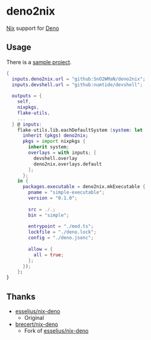 # deno2nix

[Nix](https://nixos.org/) support for [Deno](https://deno.land)

## Usage

There is a [sample project](/examples/simple).

```nix
{
  inputs.deno2nix.url = "github:SnO2WMaN/deno2nix";
  inputs.devshell.url = "github:numtide/devshell";
 
  outputs = {
    self,
    nixpkgs,
    flake-utils,
    ...
  } @ inputs:
    flake-utils.lib.eachDefaultSystem (system: let
      inherit (pkgs) deno2nix;
      pkgs = import nixpkgs {
        inherit system;
        overlays = with inputs; [
          devshell.overlay
          deno2nix.overlays.default
        ];
      };
    in {
      packages.executable = deno2nix.mkExecutable {
        pname = "simple-executable";
        version = "0.1.0";
      
        src = ./.;
        bin = "simple";
      
        entrypoint = "./mod.ts";
        lockfile = "./deno.lock";
        config = "./deno.jsonc";
      
        allow = {
          all = true;
        };
      });
    };
}
```

## Thanks

- [esselius/nix-deno](https://github.com/esselius/nix-deno)
  - Original
- [brecert/nix-deno](https://github.com/brecert/nix-deno)
  - Fork of [esselius/nix-deno](https://github.com/esselius/nix-deno)
